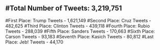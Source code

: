 #Total Number of Tweets: 3,219,751 
---
#First Place: Trump Tweets - 1,621,149
#Second Place: Cruz Tweets - 482,625
#Third Place: Clinton Tweets - 439,118
#Fourth Place: Rubio Tweets - 288,039
#Fifth Place: Sanders Tweets - 170,663
#Sixth Place: Carson Tweets - 93,183
#Seventh Place: Kasich Tweets - 80,812
#Last Place: Jeb! Tweets - 44,170
